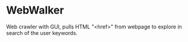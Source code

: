 # WebWalker
Web crawler with GUI, pulls HTML "&lt;href>" from webpage to explore in search of the user keywords.
